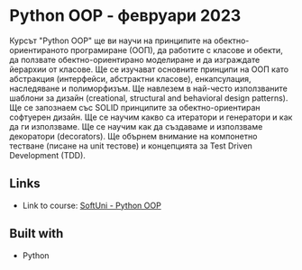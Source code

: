 # Python OOP - февруари 2023

Курсът "Python OOP" ще ви научи на принципите на обектно-ориентираното програмиране (ООП), да работите с класове и обекти, да ползвате обектно-ориентирано моделиране и да изграждате йерархии от класове. Ще се изучават основните принципи на ООП като абстракция (интерфейси, абстрактни класове), енкапсулация, наследяване и полиморфизъм. Ще навлезем в най-често използваните шаблони за дизайн (creational, structural and behavioral design patterns). Ще се запознаем със SOLID принципите за обектно-ориентиран софтуерен дизайн. Ще се научим какво са итератори и генератори и как да ги използваме. Ще се научим как да създаваме и използваме декоратори (decorators). Ще обърнем внимание на компонетно тестване (писане на unit тестове) и концепцията за Test Driven Development (TDD).

## Links

- Link to course: [SoftUni - Python OOP]

## Built with

- Python

[SoftUni - Python OOP]: https://softuni.bg/trainings/3964/python-oop-february-2023